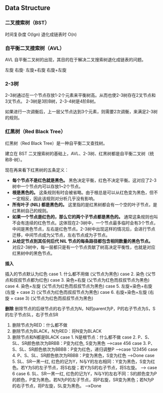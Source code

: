 ## Data Structure

### 二叉搜索树（BST）

时间复杂度 O(lgn)
退化成链表时 O(n)

### 自平衡二叉搜索树（AVL）

AVL 自平衡二叉树的出现，其目的在于解决二叉搜索树退化成链表的问题。

左旋
右旋·
左旋+右旋
右旋+左旋

### 2-3树

2–3树通过在一个节点存放1-2个元素来平衡树高。从而也使2-3树存在2叉节点和3叉节点。
2-3树是3阶B树，2-3-4树是4阶B树。

如果进行一次调衡后，上一层父节点达到3个元素，则需要2次调衡，来满足2-3树的规则。

### 红黑树（Red Black Tree）

红黑树（Red Black Tree）是一种自平衡二叉查找树。

建立在 BST 二叉搜索树的基础上，AVL、2-3树、红黑树都是自平衡二叉树（统称B-树）。

现在再来看下红黑树的五条定义：

- **每个节点不是红色就是黑色。**
    黑色决定平衡，红色不决定平衡。这对应了2-3树中一个节点内可以存放1~2个节点。
- **根是黑色的。**
    这条规则有时会被省略。由于根总是可以从红色变为黑色，但不一定相反，因此该规则对分析几乎没有影响。
- **所有叶子 (NIL) 都是黑色的。**
    这里指的是红黑树都会有一个空的叶子节点，是红黑树自己的规则。
- **如果一个节点是红色的，那么它的两个子节点都是黑色的。**
    通常这条规则也叫不会有连续的红色节点。这体现在2-3树中，一个节点最多临时会有3个节点，中间是黑色节点，左右是红色节点。2-3树中出现这样的情况后，会进行节点迁移，中间节点成为父节点，左右节点成为子节点。
- **从给定节点到其任何后代 NIL 节点的每条路径都包含相同数量的黑色节点。**
    对应2-3树中，每一层都只是有一个节点贡献了树高决定平衡性，也就是对应红黑树中的黑色节点。

**插入**

插入的节点默认为红色
case 1. 什么都不用做 (父节点为黑色)
case 2. 染色 (父节点和叔叔节点都为红色)
case 3. 染色+右旋 (父节点为红色而叔叔节点为黑色)
case 4. 染色+左旋 (父节点为红色而叔叔节点为黑色)
case 5. 左旋+染色+右旋 (左旋 + case 2) (父节点为红色而叔叔节点为黑色)
case 6. 右旋+染色+左旋 (右旋 + case 3) (父节点为红色而叔叔节点为黑色)

**删除**
删除节点的后继节点的右子节点为N，N的parent为P，P的右子节点为S，S的左子节点SL，右子节点SR

1. 删除节点为RED：什么都不做
2. 删除节点为BLACK，N为RED：将N变为BLACK
3. 删除节点和N都是BLACK
    case 1. N是根节点：什么都不做
    case 2. P、S、SL、SR颜色依次为BRBB：P变为红色, S变为黑色    -->case 456
    case 3. P、S、SL、SR颜色依次为BBBB：P变为红色，递归调整P    -->case 123456
    case 4. P、S、SL、SR颜色依次为RBBB：P变为黑色，S变为红色    -->Done
    case 5. SL、SR一黑一红, 红色的记为Y，N与Y的左右相同：Y变为黑色，S变为红色。若Y为S的左子节点，将S右旋；若Y为S的右子节点，将S左旋。 --> case 6
    case 6. SL、SR一黑一红, 红色的记为Y，N与Y的左右不同：S的颜色变为P的颜色，P变为黑色。若N为P的左子节点，将P右旋，SR变为黑色；若N为P的右子节点，将P左旋，SL变为黑色。  -->Done
